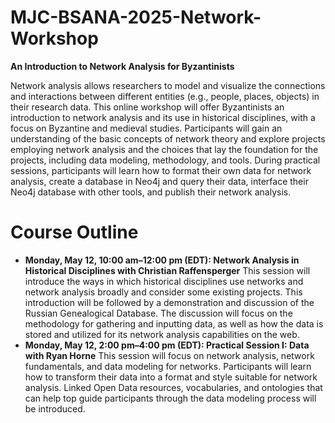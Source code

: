 # MJC-BSANA-2025-Network-Workshop
**An Introduction to Network Analysis for Byzantinists**

Network analysis allows researchers to model and visualize the connections and interactions between different entities (e.g., people, places, objects) in their research data. This online workshop will offer Byzantinists an introduction to network analysis and its use in historical disciplines, with a focus on Byzantine and medieval studies. Participants will gain an understanding of the basic concepts of network theory and explore projects employing network analysis and the choices that lay the foundation for the projects, including data modeling, methodology, and tools. During practical sessions, participants will learn how to format their own data for network analysis, create a database in Neo4j and query their data, interface their Neo4j database with other tools, and publish their network analysis.
# Course Outline
- **Monday, May 12, 10:00 am–12:00 pm (EDT): Network Analysis in Historical Disciplines with Christian Raffensperger**
  This session will introduce the ways in which historical disciplines use networks and network analysis broadly and consider some existing projects. This introduction will be followed by a demonstration and discussion of the Russian Genealogical Database. The discussion will focus on the methodology for gathering and inputting data, as well as how the data is stored and utilized for its network analysis capabilities on the web.
- **Monday, May 12, 2:00 pm–4:00 pm (EDT): Practical Session I: Data with Ryan Horne**
  This session will focus on network analysis, network fundamentals, and data modeling for networks. Participants will learn how to transform their data into a format and style suitable for network analysis. Linked Open Data resources, vocabularies, and ontologies that can help top guide participants through the data modeling process will be introduced.
